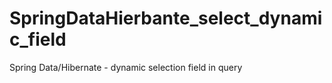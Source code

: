 # SpringDataHierbante_select_dynamic_field
Spring Data/Hibernate - dynamic selection field in query

